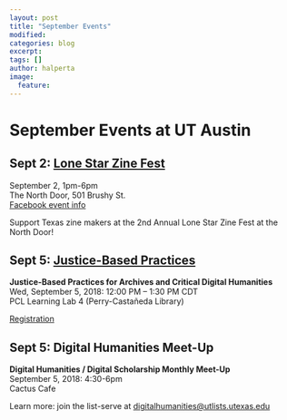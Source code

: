 ```yaml
---
layout: post
title: "September Events"
modified:
categories: blog
excerpt:
tags: []
author: halperta
image:
  feature:
---
```

# September Events at UT Austin

## Sept 2: [Lone Star Zine Fest](http://www.lonestarzinefest.org/)

September 2, 1pm-6pm  
The North Door, 501 Brushy St.  
[Facebook event info](https://www.facebook.com/events/2085777228305927/)  

Support Texas zine makers at the 2nd Annual Lone Star Zine Fest at the North Door!  

## Sept 5: [Justice-Based Practices](https://www.eventbrite.com/e/justice-based-practices-for-archives-and-critical-digital-humanities-registration-49452941078)  

**Justice-Based Practices for Archives and Critical Digital Humanities**  
Wed, September 5, 2018: 12:00 PM – 1:30 PM CDT  
PCL Learning Lab 4 (Perry-Castañeda Library)  

[Registration](https://www.eventbrite.com/e/justice-based-practices-for-archives-and-critical-digital-humanities-registration-49452941078)  

## Sept 5: Digital Humanities Meet-Up  
**Digital Humanities / Digital Scholarship Monthly Meet-Up**  
September 5, 2018: 4:30-6pm  
Cactus Cafe  

Learn more: join the list-serve at digitalhumanities@utlists.utexas.edu  
